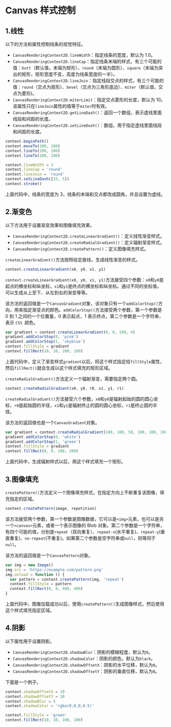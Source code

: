 # Canvas 样式控制

## 1.线性

以下的方法和属性控制线条的视觉特征。

- `CanvasRenderingContext2D.lineWidth`：指定线条的宽度，默认为 1.0。
- `CanvasRenderingContext2D.lineCap`：指定线条末端的样式，有三个可能的值：`butt`（默认值，末端为矩形）、`round`（末端为圆形）、`square`（末端为突出的矩形，矩形宽度不变，高度为线条宽度的一半）。
- `CanvasRenderingContext2D.lineJoin`：指定线段交点的样式，有三个可能的值：`round`（交点为扇形）、`bevel`（交点为三角形底边）、`miter`（默认值，交点为菱形)。
- `CanvasRenderingContext2D.miterLimit`：指定交点菱形的长度，默认为 10。该属性只在`lineJoin`属性的值等于`miter`时有效。
- `CanvasRenderingContext2D.getLineDash()`：返回一个数组，表示虚线里面线段和间距的长度。
- `CanvasRenderingContext2D.setLineDash()`：数组，用于指定虚线里面线段和间距的长度。

```js
context.beginPath()
context.moveTo(100, 100)
context.lineTo(200, 200)
context.lineTo(100, 200)

context.lineWidth = 3
context.lineCap = 'round'
context.lineJoin = 'round'
context.setLineDash([15, 5])
context.stroke()
```

上面代码中，线条的宽度为 3，线条的末端和交点都改成圆角，并且设置为虚线。

## 2.渐变色

以下方法用于设置渐变效果和图像填充效果。

- `CanvasRenderingContext2D.createLinearGradient()`：定义线性渐变样式。
- `CanvasRenderingContext2D.createRadialGradient()`：定义辐射渐变样式。
- `CanvasRenderingContext2D.createPattern()`：定义图像填充样式。

`createLinearGradient()`方法按照给定直线，生成线性渐变的样式。

```js
context.createLinearGradient(x0, y0, x1, y1)
```

`context.createLinearGradient(x0, y0, x1, y1)`方法接受四个参数：`x0`和`y0`是起点的横坐标和纵坐标，`x1`和`y1`是终点的横坐标和纵坐标。通过不同的坐标值，可以生成从上至下、从左到右的渐变等等。

该方法的返回值是一个`CanvasGradient`对象，该对象只有一个`addColorStop()`方向，用来指定渐变点的颜色。`addColorStop()`方法接受两个参数，第一个参数是 0 到 1 之间的一个位置量，0 表示起点，1 表示终点，第二个参数是一个字符串，表示 `CSS `颜色。

```js
var gradient = context.createLinearGradient(0, 0, 200, 0)
gradient.addColorStop(0, 'pink')
gradient.addColorStop(1, 'skyblue')
context.fillStyle = gradient
context.fillRect(10, 10, 200, 100)
```

上面代码中，定义了渐变样式`gradient`以后，将这个样式指定给`fillStyle`属性，然后`fillRect()`就会生成以这个样式填充的矩形区域。

`createRadialGradient()`方法定义一个辐射渐变，需要指定两个圆。

```js
context.createRadialGradient(x0, y0, r0, x1, y1, r1)
```

`createRadialGradient()`方法接受六个参数，`x0`和`y0`是辐射起始的圆的圆心坐标，`r0`是起始圆的半径，`x1`和`y1`是辐射终止的圆的圆心坐标，`r1`是终止圆的半径。

该方法的返回值也是一个`CanvasGradient`对象。

```js
var gradient = context.createRadialGradient(100, 100, 50, 100, 100, 100)
gradient.addColorStop(0, 'white')
gradient.addColorStop(1, 'green')
context.fillStyle = gradient
context.fillRect(0, 0, 200, 200)
```

上面代码中，生成辐射样式以后，用这个样式填充一个矩形。

## 3.图像填充

`createPattern()`方法定义一个图像填充样式，在指定方向上不断重复该图像，填充指定的区域。

```js
context.createPattern(image, repetition)
```

该方法接受两个参数，第一个参数是图像数据，它可以是`<img>`元素，也可以是另一个`<canvas>`元素，或者一个表示图像的 Blob 对象。第二个参数是一个字符串，有四个可能的值，分别是`repeat`（双向重复）、`repeat-x`(水平重复)、`repeat-y`(垂直重复)、`no-repeat`(不重复)。如果第二个参数是空字符串或`null`，则等同于`null`。

该方法的返回值是一个`CanvasPattern`对象。

```js
var img = new Image()
img.src = 'https://example.com/pattern.png'
img.onload = function () {
  var pattern = context.createPattern(img, 'repeat')
  context.fillStyle = pattern
  context.fillRect(0, 0, 400, 400)
}
```

上面代码中，图像加载成功以后，使用`createPattern()`生成图像样式，然后使用这个样式填充指定区域。

## 4.阴影

以下属性用于设置阴影。

- `CanvasRenderingContext2D.shadowBlur`：阴影的模糊程度，默认为`0`。
- `CanvasRenderingContext2D.shadowColor`：阴影的颜色，默认为`black`。
- `CanvasRenderingContext2D.shadowOffsetX`：阴影的水平位移，默认为`0`。
- `CanvasRenderingContext2D.shadowOffsetY`：阴影的垂直位移，默认为`0`。

下面是一个例子。

```js
context.shadowOffsetX = 10
context.shadowOffsetY = 10
context.shadowBlur = 5
context.shadowColor = 'rgba(0,0,0,0.5)'

context.fillStyle = 'green'
context.fillRect(10, 10, 100, 100)
```
